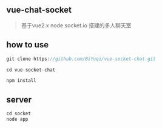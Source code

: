 ## vue-chat-socket
> 基于vue2.x node socket.io 搭建的多人聊天室

## how to use
```js
git clone https://github.com/BiYuqi/vue-socket-chat.git

cd vue-socket-chat

npm install
```

## server
```js
cd socket
node app
```
